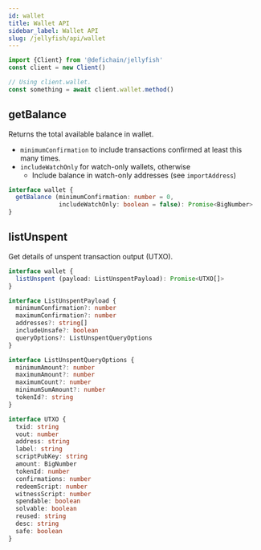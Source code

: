 ```yaml
---
id: wallet
title: Wallet API
sidebar_label: Wallet API
slug: /jellyfish/api/wallet
---
```


```js
import {Client} from '@defichain/jellyfish'
const client = new Client()

// Using client.wallet.
const something = await client.wallet.method()
```

## getBalance

Returns the total available balance in wallet.
- `minimumConfirmation` to include transactions confirmed at least this many times.
- `includeWatchOnly` for watch-only wallets, otherwise
  - Include balance in watch-only addresses (see `importAddress`)

```ts title="client.wallet.getBalance()"
interface wallet {
  getBalance (minimumConfirmation: number = 0, 
              includeWatchOnly: boolean = false): Promise<BigNumber>   
}
```

## listUnspent

Get details of unspent transaction output (UTXO).

```ts title="client.wallet.listUnspent()"
interface wallet {
  listUnspent (payload: ListUnspentPayload): Promise<UTXO[]>
}

interface ListUnspentPayload {
  minimumConfirmation?: number
  maximumConfirmation?: number
  addresses?: string[]
  includeUnsafe?: boolean
  queryOptions?: ListUnspentQueryOptions
}

interface ListUnspentQueryOptions {
  minimumAmount?: number
  maximumAmount?: number
  maximumCount?: number
  minimumSumAmount?: number
  tokenId?: string
}

interface UTXO {
  txid: string
  vout: number
  address: string
  label: string
  scriptPubKey: string
  amount: BigNumber
  tokenId: number
  confirmations: number
  redeemScript: number
  witnessScript: number
  spendable: boolean
  solvable: boolean
  reused: string
  desc: string
  safe: boolean
}
```
